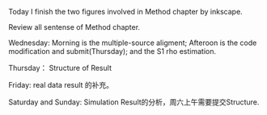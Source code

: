 Today I finish the two figures involved in Method chapter by inkscape.

Review all sentense of Method chapter.

Wednesday:
Morning is the multiple-source aligment;
Afteroon is the code modification and submit(Thursday); and the S1 rho estimation.

Thursday：
Structure of Result

Friday:
real data result 的补充。

Saturday and Sunday: Simulation Result的分析，周六上午需要提交Structure.




